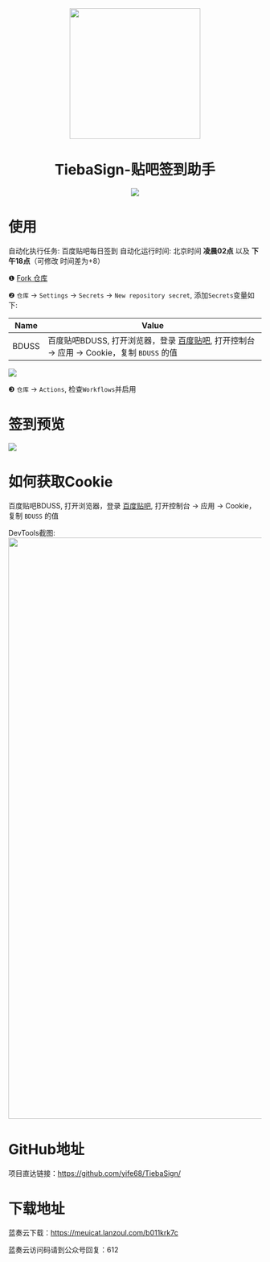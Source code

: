 <section align="center">
  <a href="https://github.com/yife68/TiebaSign/" target="_blank">
    <img src="https://yife68.gitee.io/icat-pic-2022/05/04/2.png" width="260" />
  </a>
</section>

<h1 align="center">TiebaSign-贴吧签到助手</h1>

<section align="center">
<img src="https://yife68.gitee.io/icat-pic-2022/05/04/3.svg" />
</section>

# 使用
自动化执行任务: 百度贴吧每日签到
自动化运行时间: 北京时间 **凌晨02点** 以及 **下午18点**（可修改 时间差为+8）

❶  [Fork 仓库](https://github.com/yife68/TiebaSign)

❷  `仓库` → `Settings` → `Secrets` → `New repository secret`, 添加`Secrets`变量如下:

| Name | Value |
|  ------  |  ------  |
| BDUSS |  百度贴吧BDUSS, 打开浏览器，登录 [百度贴吧](https://tieba.baidu.com/), 打开控制台 → 应用 → Cookie，复制 `BDUSS` 的值  |

![](https://yife68.gitee.io/icat-pic-2022/05/04/4.png)

❸  `仓库` → `Actions`, 检查`Workflows`并启用

# 签到预览
![](https://yife68.gitee.io/icat-pic-2022/05/04/5.png)

# 如何获取Cookie
百度贴吧BDUSS, 打开浏览器，登录 [百度贴吧](https://tieba.baidu.com/), 打开控制台 → 应用 → Cookie，复制 `BDUSS` 的值

DevTools截图:
<img width="1156" src="https://yife68.gitee.io/icat-pic-2022/05/04/6.png">

# GitHub地址
项目直达链接：https://github.com/yife68/TiebaSign/

# 下载地址
蓝奏云下载：https://meuicat.lanzoul.com/b011krk7c

蓝奏云访问码请到公众号回复：612

